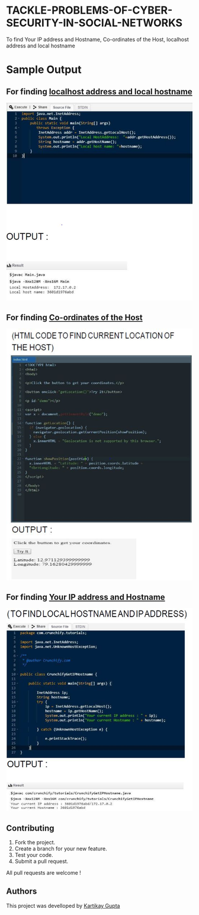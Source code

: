 # TACKLE-PROBLEMS-OF-CYBER-SECURITY-IN-SOCIAL-NETWORKS
To find Your IP address and Hostname, Co-ordinates of the Host, localhost address and local hostname

# Sample Output

## For finding [localhost address and local hostname](https://github.com/Kartikay77/Resume/blob/main/TACKLE%20PROBLEMS%20OF%20CYBER%20SECURITY%20IN%20SOCIAL%20NETWORKS/Main.java)

![Demo Doccou alpha](https://github.com/Kartikay77/Resume/blob/main/TACKLE%20PROBLEMS%20OF%20CYBER%20SECURITY%20IN%20SOCIAL%20NETWORKS/media/localhostaddress%2Clocalhostname.JPG?raw=true)

## For finding [Co-ordinates of the Host](https://github.com/Kartikay77/Resume/blob/main/TACKLE%20PROBLEMS%20OF%20CYBER%20SECURITY%20IN%20SOCIAL%20NETWORKS/sin.html)

![Co-ordinates of the Host](https://github.com/Kartikay77/Resume/blob/main/TACKLE%20PROBLEMS%20OF%20CYBER%20SECURITY%20IN%20SOCIAL%20NETWORKS/media/longitude%2Clatitude%20of%20the%20intruder.JPG?raw=true)

## For finding [Your IP address and Hostname](https://github.com/Kartikay77/Resume/blob/main/TACKLE%20PROBLEMS%20OF%20CYBER%20SECURITY%20IN%20SOCIAL%20NETWORKS/NewClass1.java)

![Your IP address and Hostname](https://github.com/Kartikay77/Resume/blob/main/TACKLE%20PROBLEMS%20OF%20CYBER%20SECURITY%20IN%20SOCIAL%20NETWORKS/media/yourip%2Cyourhostname.JPG?raw=true)

## Contributing
1. Fork the project.
2. Create a branch for your new feature.
3. Test your code.
5. Submit a pull request.

All pull requests are welcome !

## Authors
This project was develloped by [Kartikay Gupta](https://github.com/Kartikay77)
